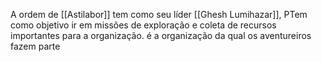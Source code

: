 
A ordem de [[Astilabor]] tem como seu líder [[Ghesh Lumihazar]], PTem como objetivo ir em missões de exploração e coleta de recursos importantes para a organização. é a organização da qual os aventureiros fazem parte